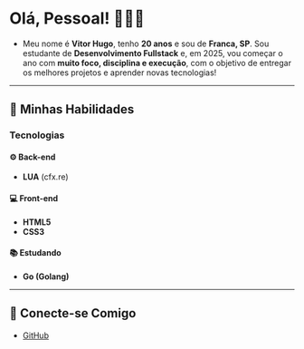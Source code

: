 # Olá, Pessoal! 🙋🏽‍♂️

- Meu nome é **Vitor Hugo**, tenho **20 anos** e sou de **Franca, SP**. Sou estudante de **Desenvolvimento Fullstack** e, em 2025, vou começar o ano com **muito foco, disciplina e execução**, com o objetivo de entregar os melhores projetos e aprender novas tecnologias!

---

## 🎯 Minhas Habilidades

### Tecnologias

#### ⚙️ Back-end
- **LUA** (cfx.re)

#### 💻 Front-end
- **HTML5**
- **CSS3**

#### 📚 Estudando
- **Go (Golang)**

---
## 🤝 Conecte-se Comigo
- [GitHub](https://github.com/uvitordev)
